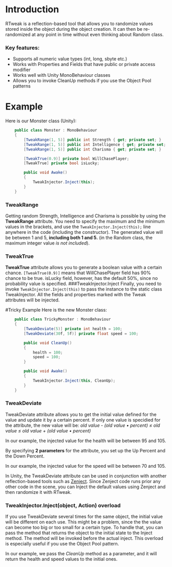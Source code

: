# Introduction
RTweak is a reflection-based tool that allows you to randomize values stored inside the object during the object creation. It can then be re-randomized at any point in time without even thinking about Random class.
### Key features:
- Supports all numeric value types (int, long, sbyte etc.)
- Works with Properties and Fields that have public or private access modifier
- Works well with Unity MonoBehaviour classes
- Allows you to invoke CleanUp methods if you use the Object Pool patterns

# Example
Here is our Monster class (Unity):
```csharp
    public class Monster : MonoBehaviour
    {
        [TweakRange(1, 5)] public int Strength { get; private set; }
        [TweakRange(1, 5)] public int Intelligence { get; private set; }
        [TweakRange(1, 5)] public int Charisma { get; private set; }

        [TweakTrue(0.9)] private bool WillChasePlayer;
        [TweakTrue] private bool isLucky;

        public void Awake()
        {
            TweakInjector.Inject(this);
        }
    }
```

### TweakRange
Getting random Strength, Intelligence and Charisma is possible by using the <b>TweakRange</b> attribute. You need to specify the maximum and the minimum values in the brackets, and use the ```TweakInjector.Inject(this);``` line anywhere in the code (including the constructor).  The generated value will be between 1 and 5, <b>including both 1 and 5.</b> (in the Random class, the maximum integer value *is not included*).
### TweakTrue
<b>TweakTrue</b> attribute allows you to generate a boolean value with a certain chance. ```[TweakTrue(0.9)]``` means that WillChasePlayer field has 90% chance to be true. isLucky field, however, has the default 50%, since no probability value is specified.
###TweakInjector.Inject
Finally, you need to invoke  ```TweakInjector.Inject(this)```  to pass the instance to the static class TweakInjector. All the fields and properties marked with the Tweak attributes will be injected.

#Tricky Example
Here is the new Monster class:
```csharp
    public class TrickyMonster : MonoBehaviour
    {
        [TweakDeviate(5)] private int health = 100;
        [TweakDeviate(30f, 5f)] private float speed = 100;

        public void CleanUp()
        {
            health = 100;
            speed = 100;
        }

        public void Awake()
        {
            TweakInjector.Inject(this, CleanUp);
        }
    }
```

### TweakDeviate
TweakDeviate attribute allows you to get the initial value defined for the value and update it by a certain percent.
If only one value is specidied for the attribute, the new value will be:
*old value - (old value • percent) ≤ old value ≤ old value + (old value • percent)*

In our example, the injected value for the health will be between 95 and 105.

By specifying <b>2 parameters</b> for the attribute, you set up the Up Percent and the Down Percent.

In our example, the injected value for the speed will be between 70 and 105.

In Unity, the TweakDeviate attribute can be used in conjunction with another reflection-based tools such as [Zenject](https://github.com/modesttree/Zenject). Since Zenject code runs prior any other code in the scene, you can Inject the default values using Zenject and then randomize it with RTweak.
### TweakInjector.Inject(object, Action) overload
If you use TweakDeviate several times for the same object, the initial value will be different on each use. This might be a problem, since the the value can become too big or too small for a certain type.
To handle that, you can pass the method that returns the object to the initial state to the Inject method. The method will be invoked before the actual inject.
This overload is especially useful if you use the Object Pool pattern.

In our example, we pass the *CleanUp* method as a parameter, and it will return the health and speed values to the initial ones.
